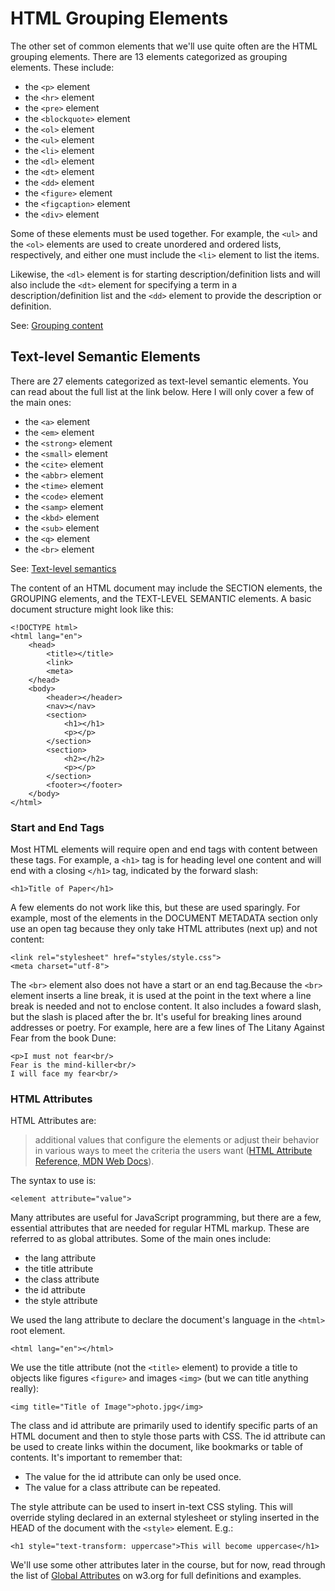 # HTML Grouping Elements

The other set of common elements that we'll use quite often are the HTML grouping elements. There are 13 elements categorized as grouping elements. These include:

- the `<p>` element
- the `<hr>` element
- the `<pre>` element
- the `<blockquote>` element
- the `<ol>` element
- the `<ul>` element
- the `<li>` element
- the `<dl>` element
- the `<dt>` element
- the `<dd>` element
- the `<figure>` element
- the `<figcaption>` element
- the `<div>` element

Some of these elements must be used together. For example, the `<ul>` and the `<ol>` elements are used to create unordered and ordered lists, respectively, and either one must include the `<li>` element to list the items.

Likewise, the `<dl>` element is for starting description/definition lists and will also include the `<dt>` element for specifying a term in a description/definition list and the `<dd>` element to provide the description or definition.

See: [Grouping content][grouping_content]

## Text-level Semantic Elements

There are 27 elements categorized as text-level semantic elements. You can read about the full list at the link below. Here I will only cover a few of the main ones:

- the `<a>` element
- the `<em>` element
- the `<strong>` element
- the `<small>` element
- the `<cite>` element
- the `<abbr>` element
- the `<time>` element
- the `<code>` element
- the `<samp>` element
- the `<kbd>` element
- the `<sub>` element
- the `<q>` element
- the `<br>` element

See: [Text-level semantics][text_semantics]




The content of an HTML document may include the SECTION elements, the GROUPING elements, and the TEXT-LEVEL SEMANTIC elements. A basic document structure might look like this:

```
<!DOCTYPE html>
<html lang="en">
	<head>
		<title></title>
		<link>
		<meta>
	</head>
	<body>
		<header></header>
		<nav></nav>
		<section>
			<h1></h1>
			<p></p>
		</section>
		<section>
			<h2></h2>
			<p></p>
		</section>
		<footer></footer>
	</body>
</html>
```

### Start and End Tags

Most HTML elements will require open and end tags with content between these tags. For example, a `<h1>` tag is for heading level one content and will end with a closing `</h1>` tag, indicated by the forward slash:

```
<h1>Title of Paper</h1>
```

A few elements do not work like this, but these are used sparingly. For example, most of the elements in the DOCUMENT METADATA section only use an open tag because they only take HTML attributes (next up) and not content:

```
<link rel="stylesheet" href="styles/style.css">
<meta charset="utf-8">
```

The `<br>` element also does not have a start or an end tag.Because the `<br>` element inserts a line break, it is used at the point in the text where a line break is needed and not to enclose content. It also includes a foward slash, but the slash is placed after the br. It's useful for breaking lines around addresses or poetry. For example, here are a few lines of The Litany Against Fear from the book Dune:

```
<p>I must not fear<br/>
Fear is the mind-killer<br/>
I will face my fear<br/>
```

### HTML Attributes

HTML Attributes are:

> additional values that configure the elements or adjust their behavior in various ways to meet the criteria the users want ([HTML Attribute Reference, MDN Web Docs][html_attributes]).

The syntax to use is:

```
<element attribute="value">
```

Many attributes are useful for JavaScript programming, but there are a few, essential attributes that are needed for regular HTML markup. These are referred to as global attributes. Some of the main ones include:

- the lang attribute
- the title attribute
- the class attribute
- the id attribute
- the style attribute

We used the lang attribute to declare the document's language in the `<html>` root element.

```
<html lang="en"></html>
```

We use the title attribute (not the `<title>` element) to provide a title to objects like figures `<figure>` and images `<img>` (but we can title anything really):

```
<img title="Title of Image">photo.jpg</img>
```

The class and id attribute are primarily used to identify specific parts of an HTML document and then to style those parts with CSS. The id attribute can be used to create links within the document, like bookmarks or table of contents. It's important to remember that:

- The value for the id attribute can only be used once.
- The value for a class attribute can be repeated.

The style attribute can be used to insert in-text CSS styling. This will override styling declared in an external stylesheet or styling inserted in the HEAD of the document with the `<style>` element. E.g.:

```
<h1 style="text-transform: uppercase">This will become uppercase</h1>
```

We'll use some other attributes later in the course, but for now, read through the list of [Global Attributes][global_attributes] on w3.org for full definitions and examples.

[global_attributes]:https://www.w3.org/TR/2011/WD-html5-20110525/elements.html#global-attributes
[grouping_content]:https://www.w3.org/TR/2011/WD-html5-20110525/grouping-content.html#grouping-content
[html_attributes]:https://developer.mozilla.org/en-US/docs/Web/HTML/Attributes
[text_semantics]:https://www.w3.org/TR/2011/WD-html5-20110525/text-level-semantics.html#text-level-semantics
[w3org_metadata]:https://www.w3.org/TR/2011/WD-html5-20110525/semantics.html#document-metadata


